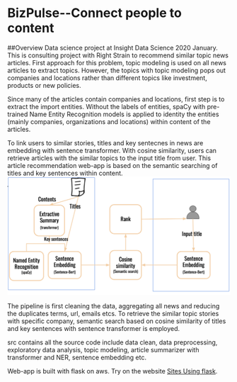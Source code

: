 # BizPulse--Connect people to content

##Overview
Data science project at Insight Data Science 2020 January. This is consulting project with Right Strain to recommend similar topic news articles. First approach for this problem, topic modeling is used on all news articles to extract topics. However, the topics with topic modeling pops out companies and locations rather than different topics like investment, products or new policies.

Since many of the articles contain companies and locations, first step is to extract the import entities. Without the labels of entities, spaCy with pre-trained Name Entity Recognition models is applied to identity the entities (mainly companies, organizations and locations) within content of the articles.

To link users to similar stories, titles and key sentecnes in news are embedding with sentence transformer. With cosine similarity, users can retrieve articles with the similar topics to the input title from user. This article recommendation web-app is based on the semantic searching of titles and key sentences within content.
![Alt text](schema.png?raw=true "Title")

The pipeline is first cleaning the data, aggregating all news and reducing the duplicates terms, url, emails etcs. To retrieve the similar topic stories with specific company, semantic search based on cosine similarity of titles and key sentences with sentence transformer is employed.

src contains all the source code include data clean, data preprocessing, exploratory data analysis, topic modeling, article summarizer with transformer and NER, sentence embedding etc.

Web-app is built with flask on aws. Try on the website [Sites Using flask](http://www.dsprojectsz.club:5000).
